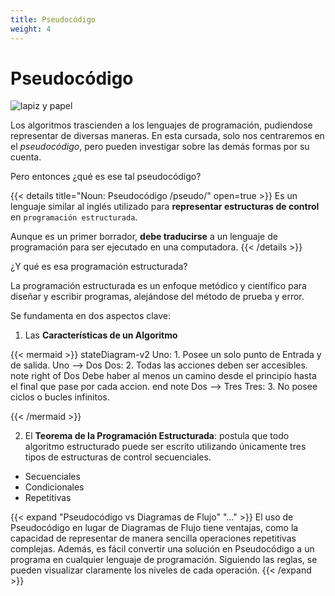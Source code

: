 ```yaml
---
title: Pseudocódigo
weight: 4
---
```


# Pseudocódigo

![lapiz y papel](/aed-docs/images/retro-notepad.jpg)

Los algoritmos trascienden a los lenguajes de programación, pudiendose representar de diversas maneras. En esta cursada, solo nos centraremos en el *pseudocódigo*, pero pueden investigar sobre las demás formas por su cuenta.

Pero entonces ¿qué es ese tal pseudocódigo?

{{< details title="Noun: Pseudocódigo /pseudo/" open=true >}}
Es un lenguaje similar al inglés utilizado para **representar estructuras de control** en `programación estructurada`.

Aunque es un primer borrador, **debe traducirse** a un lenguaje de programación para ser ejecutado en una computadora.
{{< /details >}}

¿Y qué es esa programación estructurada?

La programación estructurada es un enfoque metódico y científico para diseñar y escribir programas, alejándose del método de prueba y error.

Se fundamenta en dos aspectos clave:

1. Las **Características de un Algoritmo**

{{< mermaid >}}
stateDiagram-v2
    Uno: 1. Posee un solo punto de Entrada y de salida.
    Uno --> Dos
    Dos: 2. Todas las acciones deben ser accesibles.
    note right of Dos
        Debe haber al menos un camino
        desde el principio hasta el
        final que pase por cada accion.
    end note
    Dos --> Tres
    Tres: 3. No posee ciclos o bucles infinitos.
  
{{< /mermaid >}}

2. El **Teorema de la Programación Estructurada**: postula que todo algoritmo estructurado puede ser escrito utilizando únicamente tres tipos de estructuras de control secuenciales.

- Secuenciales
- Condicionales
- Repetitivas

{{< expand "Pseudocódigo vs Diagramas de Flujo" "..." >}}
El uso de Pseudocódigo en lugar de Diagramas de Flujo tiene ventajas, como la capacidad de representar de manera sencilla operaciones repetitivas complejas. Además, es fácil convertir una solución en Pseudocódigo a un programa en cualquier lenguaje de programación. Siguiendo las reglas, se pueden visualizar claramente los niveles de cada operación.
{{< /expand >}}